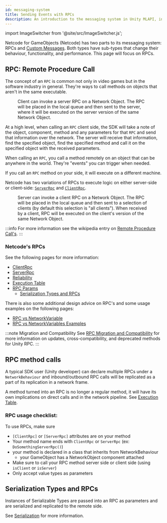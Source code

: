 ```yaml
---
id: messaging-system
title: Sending Events with RPCs
description: An introduction to the messaging system in Unity MLAPI, including RPC's and Custom Messages.
---
```

import ImageSwitcher from '@site/src/ImageSwitcher.js';

Netcode for GameObjects (Netcode) has two parts to its messaging system: RPCs and [Custom Messages](message-system/custom-messages.md). Both types have sub-types that change their behaviour, functionality, and performance. This page will focus on RPCs.

## RPC: Remote Procedure Call

The concept of an `RPC` is common not only in video games but in the software industry in general. They're ways to call methods on objects that aren't in the same executable. 

<figure>
<ImageSwitcher 
lightImageSrc="/img/sequence_diagrams/RPCs/ServerRPCs.png?text=LightMode"
darkImageSrc="/img/sequence_diagrams/RPCs/ServerRPCs_Dark.png?text=DarkMode"/>
  <figcaption>Client can invoke a server RPC on a Network Object. The RPC will be placed in the local queue and then sent to the server, where it will be executed on the server version of the same Network Object.</figcaption>
</figure>

At a high level, when calling an `RPC` client side, the SDK will take a note of the object, component, method and any parameters for that `RPC` and send that information over the network. The server will receive that information, find the specified object, find the specified method and call it on the specified object with the received parameters. 

When calling an `RPC`, you call a method remotely on an object that can be anywhere in the world. They're "events" you can trigger when needed. 

If you call an `RPC` method on your side, it will execute on a different machine.

Netcode has two variations of RPCs to execute logic on either server-side or client-side: [`ServerRpc`](message-system/serverrpc.md) and [`ClientRpc`](message-system/clientrpc.md).

<figure>
<ImageSwitcher 
lightImageSrc="/img/sequence_diagrams/RPCs/ClientRPCs.png?text=LightMode"
darkImageSrc="/img/sequence_diagrams/RPCs/ClientRPCs_Dark.png?text=DarkMode"/>
 <figcaption>Server can invoke a client RPC on a Network Object. The RPC will be placed in the local queue and then sent to a selection of clients (by default this selection is "all clients"). When received by a client, RPC will be executed on the client's version of the same Network Object.</figcaption>
</figure>


:::info
For more information see the wikipedia entry on [Remote Procedure Call's](https://en.wikipedia.org/wiki/Remote_procedure_call). 
:::

### Netcode's RPCs

See the following pages for more information:

- [ClientRpc](message-system/clientrpc.md)
- [ServerRpc](message-system/serverrpc.md)
- [Reliability](message-system/reliabilty.md)
- [Execution Table](message-system/execution-table.md)
- [RPC Params](message-system/rpc-params.md)
  - [Serialization Types and RPCs](message-system/../serialization/serialization-intro.md)

There is also some additional design advice on RPC's and some usage examples on the following pages:

- [RPC vs NetworkVariable](../learn/rpcvnetvar.md)
- [RPC vs NetworkVariables Examples](../learn/rpcnetvarexamples.md)

:::note Migration and Compatibility
See [RPC Migration and Compatibility](message-system/rpc-compatibility.md) for more information on updates, cross-compatibility, and deprecated methods for Unity RPC.
:::

## RPC method calls

A typical SDK user (Unity developer) can declare multiple RPCs under a `NetworkBehaviour` and inbound/outbound RPC calls will be replicated as a part of its replication in a network frame.

A method turned into an RPC is no longer a regular method, it will have its own implications on direct calls and in the network pipeline. See [Execution Table](message-system/execution-table.md).

### RPC usage checklist:
To use RPCs, make sure
- ```[ClientRpc]``` or ```[ServerRpc]``` attributes are on your method
- Your method name ends with ```ClientRpc``` or ```ServerRpc``` (ex: ```DoSomethingServerRpc()```)
- your method is declared in a class that inherits from NetworkBehaviour
  - your GameObject has a NetworkObject component attached
- Make sure to call your RPC method server side or client side (using ```isClient``` or ```isServer```)
- Only accept value types as parameters

## Serialization Types and RPCs

Instances of Serializable Types are passed into an RPC as parameters and are serialized and replicated to the remote side.

See [Serialization](serialization/serialization-intro.md) for more information.

